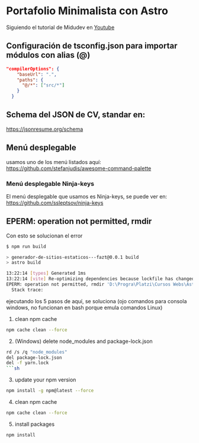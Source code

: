 # Portafolio Minimalista con Astro

Siguiendo el tutorial de Midudev en [Youtube](https://youtu.be/Zwh92LTB-Bk?si=YyTW_z6K4eiSUP3l)


## Configuración de tsconfig.json para importar módulos con alias (@)
```json
"compilerOptions": {
    "baseUrl": ".",
    "paths": {
      "@/*": ["src/*"]
    }
  }
```

## Schema del JSON de CV, standar en:
https://jsonresume.org/schema


## Menú desplegable
usamos uno de los menú listados aquí:
https://github.com/stefanjudis/awesome-command-palette


### Menú desplegable Ninja-keys
El menú desplegable que usamos es Ninja-keys, se puede ver en:
https://github.com/ssleptsov/ninja-keys















## EPERM: operation not permitted, rmdir
Con esto se solucionan el error
```sh
$ npm run build

> generador-de-sitios-estaticos---fazt@0.0.1 build
> astro build

13:22:14 [types] Generated 1ms
13:22:14 [vite] Re-optimizing dependencies because lockfile has changed
EPERM: operation not permitted, rmdir 'D:\Progra\Platzi\Cursos Webs\Astro-Desarrollo-web\node_modules\.vite\deps'
  Stack trace:

```

ejecutando los 5 pasos de aquí, se soluciona (ojo comandos para consola windows, no funcionan en bash porque emula comandos Linux)

1. clean npm cache
```sh
npm cache clean --force
```

2. (Windows) delete node_modules and package-lock.json

```sh
rd /s /q "node_modules"
del package-lock.json
del -f yarn.lock
```sh
```

3. update your npm version
```sh
npm install -g npm@latest --force
```

4. clean npm cache
```sh
npm cache clean --force
```

5. install packages
```sh
npm install
```
